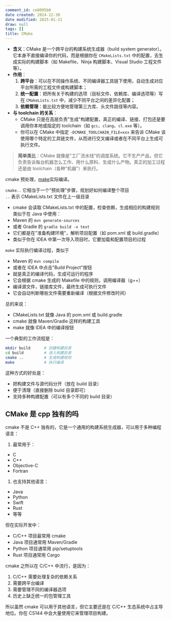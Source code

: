 ```yaml
---
comment_id: ce8095b0
date created: 2024-12-30
date modified: 2025-01-21
draw: null
tags: []
title: CMake
---
```

- **含义**：CMake 是一个跨平台的构建系统生成器（build system generator）。它本身不直接编译你的代码，而是根据你在 `CMakeLists.txt` 中的配置，去生成实际的构建脚本（如 Makefile、Ninja 构建脚本、Visual Studio 工程文件等）。
- **作用**：
    1. **跨平台**：可以在不同操作系统、不同编译器工具链下使用，自动生成对应平台所需的工程文件或构建脚本；
    2. **统一配置**：把所有关于构建的选项（目标文件、依赖库、编译选项等）写在 `CMakeLists.txt` 中，减少不同平台之间的差异化配置；
    3. **依赖管理**：能比较方便地管理第三方库、头文件路径等内容。
- **与 toolchain 的关系**：
    - CMake 只是在高层负责"生成"构建配置，真正的编译、链接、打包还是要调用你本地或指定的 toolchain（如 `gcc`、`clang`、`cl.exe` 等）。
    - 你可以在 CMake 中指定 `-DCMAKE_TOOLCHAIN_FILE=xxx` 来告诉 CMake 该使用哪个特定的工具链文件，从而进行交叉编译或者在不同平台上生成可执行文件。

> **简单类比**：CMake 就像是"工厂流水线"的调度系统。它不生产产品，但它负责告诉每台机器怎么工作、用什么原料、生成什么产物。真正的加工过程还是由 toolchain（各种"机器"）来执行。

cmake 预处理，[make](2%20第二大脑/1%20宇宙概念树/形式科学、数学科学/CS/编程语言/C/make.md)实际编译。

`cmake..` 它相当于一个"预处理"步骤，规划好如何编译整个项目  
`..` 表示 CMakeLists.txt 文件在上一级目录

- cmake 会读取 CMakeLists.txt 中的配置，检查依赖，生成相应的构建规则  
类似于在 Java 中使用：
- Maven 的 `mvn generate-sources`
- 或者 Gradle 的 `gradle build -x test`
- 它们都是在"准备构建环境"，解析项目配置（如 pom.xml 或 build.gradle）
- 类似于你在 IDEA 中第一次导入项目时，它要加载和配置项目的过程

`make` 实际执行编译过程，类似于

- Maven 的 `mvn compile`
- 或者在 IDEA 中点击"Build Project"按钮
- 就是真正的编译代码，生成可运行的程序
- 它会根据 cmake 生成的 Makefile 中的规则，调用编译器（g++）
- 编译源文件，链接库文件，最终生成可执行文件
- 它会自动判断哪些文件需要重新编译（根据文件修改时间）

总的来说：

- CMakeLists.txt 就像 Java 的 pom.xml 或 build.gradle
- cmake 就像 Maven/Gradle 这样的构建工具
- make 就像 IDEA 中的编译按钮

一个典型的工作流程是：

```bash
mkdir build      # 创建构建目录
cd build         # 进入构建目录
cmake ..         # 生成构建规则
make             # 执行编译
```

这种方式的好处是：

- 把构建文件与源代码分开（放在 build 目录）
- 便于清理（直接删除 build 目录即可）
- 支持多种构建配置（可以有多个不同的 build 目录）

## CMake 是 cpp 独有的吗

cmake 不是 C++ 独有的，它是一个通用的构建系统生成器，可以用于多种编程语言：

1. 最常用于：
- C
- C++
- Objective-C
- Fortran

1. 也支持其他语言：
- Java
- Python
- Swift
- Rust
- 等等

但在实际开发中：

- C/C++ 项目最常用 cmake
- Java 项目通常用 Maven/Gradle
- Python 项目通常用 pip/setuptools
- Rust 项目通常用 Cargo

cmake 之所以在 C/C++ 中流行，是因为：

1. C/C++ 需要处理复杂的依赖关系
2. 需要跨平台编译
3. 需要管理不同的编译器选项
4. 历史上缺乏统一的包管理工具

所以虽然 cmake 可以用于其他语言，但它主要还是在 C/C++ 生态系统中占主导地位。你在 CS144 中会大量使用它来管理项目构建。

